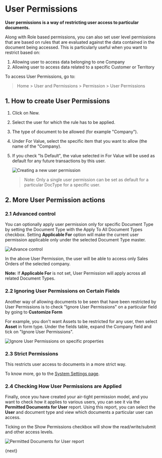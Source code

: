 <!-- add-breadcrumbs -->
# User Permissions

**User permissions is a way of restricting user access to particular documents.**

Along with Role based permissions, you can also set user level permissions that are based on rules that are evaluated against the data contained in the document being accessed. This is particularly useful when you want to restrict based on:

1. Allowing user to access data belonging to one Company
2. Allowing user to access data related to a specific Customer or Territory

To access User Permissions, go to:
> Home > User and Permissions > Permission > User Permissions

## 1. How to create User Permissions

1. Click on New.
1. Select the user for which the rule has to be applied.
2. The type of document to be allowed (for example "Company").
3. Under For Value, select the specific item that you want to allow (the name of the "Company).
4. If you check "Is Default", the value selected in For Value will be used as default for any future transactions by this user.

    <img src="{{docs_base_url}}/assets/img/users-and-permissions/user-perms/new-user-permission.png" class="screenshot" alt="Creating a new user permission">

    > Note: Only a single user permission can be set as default for a particular DocType for a specific user.

## 2. More User Permission actions
### 2.1 Advanced control

You can optionally apply user permission only for specific Document Type by setting the Document Type with the Apply To All Document Types checkbox.
Setting **Applicable For** option will make the current user permission applicable only under the selected Document Type master.

<img src="{{docs_base_url}}/assets/img/users-and-permissions/user-perms/advanced-control.png" class="screenshot" alt="Advance control">

In the above User Permission, the user will be able to access only Sales Orders of the selected company.

**Note:** If **Applicable For** is not set, User Permission will apply across all related Document Types.

### 2.2 Ignoring User Permissions on Certain Fields

Another way of allowing documents to be seen that have been restricted by User Permissions is to check "Ignore User Permissions" on a particular field by going to **Customize Form**

For example, you don't want Assets to be restricted for any user, then select **Asset** in form type. Under the fields table, expand the Company field and tick on "Ignore User Permissions".


<img src="{{docs_base_url}}/assets/img/users-and-permissions/user-perms/ignore-user-permissions.png" class="screenshot" alt="Ignore User Permissions on specific properties">


### 2.3 Strict Permissions

This restricts user access to documents in a more strict way.

To know more, go to the [System Settings page](/docs/user/manual/en/setting-up/settings/system-settings#14-permissions).

### 2.4 Checking How User Permissions are Applied

Finally, once you have created your air-tight permission model, and you want to check how it applies to various users, you can see it via the **Permitted Documents for User** report. Using this report, you can select the **User** and document type and view which documents a particular user can access.

Ticking on the Show Permissions checkbox will show the read/write/submit and other access levels.

<img src="{{docs_base_url}}/assets/img/users-and-permissions/user-perms/permitted-documents.png" class="screenshot" alt="Permitted Documents for User report">

{next}